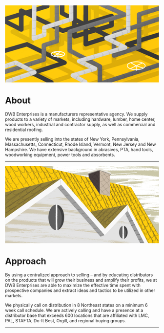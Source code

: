 ![Placeholder](/images/001.jpg)

# About

DWB Enterprises is a manufacturers representative agency. We supply products to a variety of markets, including hardware, lumber, home center, wood workers, industrial and contractor supply, as well as commercial and residential roofing.

We are presently selling into the states of New York, Pennsylvania, Massachusetts, Connecticut, Rhode Island, Vermont, New Jersey and New Hampshire. We have extensive background in abrasives, PTA, hand tools, woodworking equipment, power tools and absorbents.

***

![Placeholder](/images/002.jpg)

# Approach

By using a centralized approach to selling – and by educating distributors on the products that will grow their business and amplify their profits, we at DWB Enterprises are able to maximize the effective time spent with prospective companies and extract ideas and tactics to be utilized in other markets.

We physically call on distribution in 8 Northeast states on a minimum 6 week call schedule. We are actively calling and have a presence at a distributor base that exceeds 600 locations that are affiliated with LMC, PAL, STAFTA, Do-It Best, Orgill, and regional buying groups.


***
